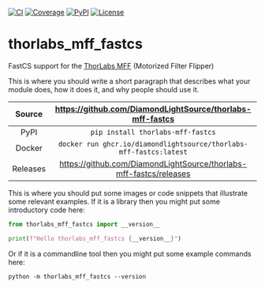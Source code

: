 [![CI](https://github.com/DiamondLightSource/thorlabs-mff-fastcs/actions/workflows/ci.yml/badge.svg)](https://github.com/DiamondLightSource/thorlabs-mff-fastcs/actions/workflows/ci.yml)
[![Coverage](https://codecov.io/gh/DiamondLightSource/thorlabs-mff-fastcs/branch/main/graph/badge.svg)](https://codecov.io/gh/DiamondLightSource/thorlabs-mff-fastcs)
[![PyPI](https://img.shields.io/pypi/v/thorlabs-mff-fastcs.svg)](https://pypi.org/project/thorlabs-mff-fastcs)
[![License](https://img.shields.io/badge/License-Apache%202.0-blue.svg)](https://www.apache.org/licenses/LICENSE-2.0)

# thorlabs_mff_fastcs

FastCS support for the [ThorLabs MFF](https://www.thorlabs.com/newgrouppage9.cfm?objectgroup_id=3962) (Motorized Filter Flipper)

This is where you should write a short paragraph that describes what your module does,
how it does it, and why people should use it.

Source          | <https://github.com/DiamondLightSource/thorlabs-mff-fastcs>
:---:           | :---:
PyPI            | `pip install thorlabs-mff-fastcs`
Docker          | `docker run ghcr.io/diamondlightsource/thorlabs-mff-fastcs:latest`
Releases        | <https://github.com/DiamondLightSource/thorlabs-mff-fastcs/releases>

This is where you should put some images or code snippets that illustrate
some relevant examples. If it is a library then you might put some
introductory code here:

```python
from thorlabs_mff_fastcs import __version__

print(f"Hello thorlabs_mff_fastcs {__version__}")
```

Or if it is a commandline tool then you might put some example commands here:

```
python -m thorlabs_mff_fastcs --version
```
